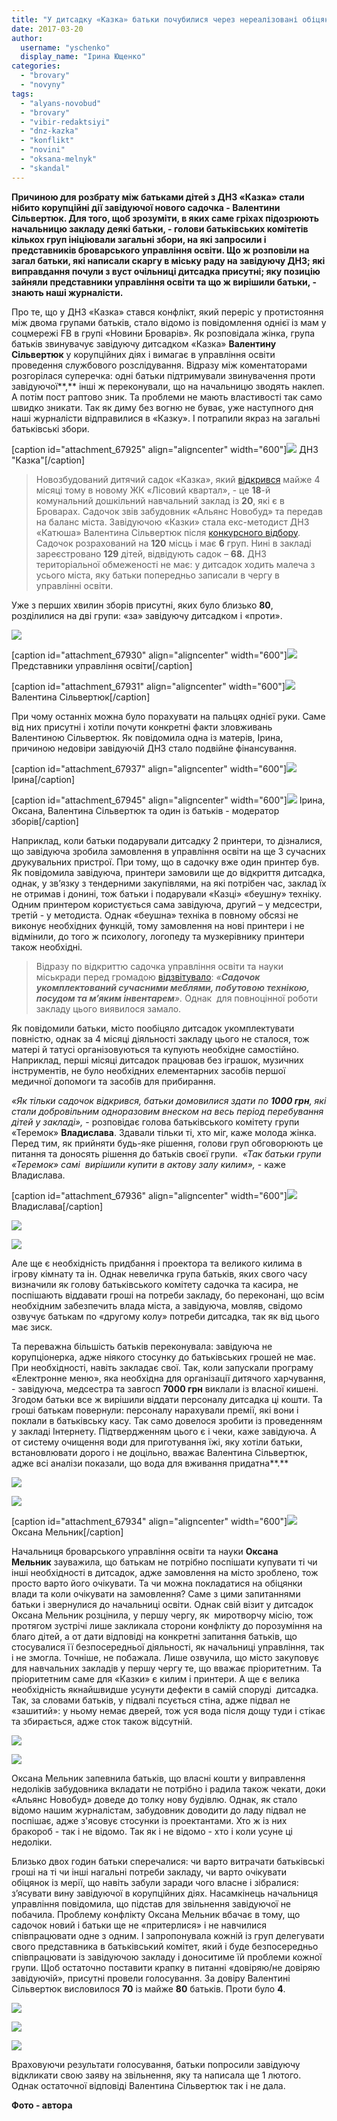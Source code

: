 ```yaml
---
title: "У дитсадку «Казка» батьки почубилися через нереалізовані обіцянки міськради та дефекти забудовника"
date: 2017-03-20
author: 
  username: "yschenko"
  display_name: "Ірина Ющенко"
categories: 
  - "brovary"
  - "novyny"
tags: 
  - "alyans-novobud"
  - "brovary"
  - "vibir-redaktsiyi"
  - "dnz-kazka"
  - "konflikt"
  - "novini"
  - "oksana-melnyk"
  - "skandal"
---
```


**Причиною для розбрату між батьками дітей з ДНЗ «Казка» стали нібито корупційні дії завідуючої нового садочка - Валентини Сільвертюк. Для того, щоб зрозуміти, в яких саме гріхах підозрюють начальницю закладу деякі батьки, - голови батьківських комітетів кількох груп ініціювали загальні збори, на які запросили і представників броварського управління освіти. Що ж розповіли на загал батьки, які написали скаргу в міську раду на завідуючу ДНЗ; які виправдання почули з вуст очільниці дитсадка присутні; яку позицію зайняли представники управління освіти та що ж вирішили батьки, - знають наші журналісти.** 

Про те, що у ДНЗ «Казка» стався конфлікт, який переріс у протистояння між двома групами батьків, стало відомо із повідомлення однієї із мам у соцмережі FB в групі «Новини Броварів». Як розповідала жінка, група батьків звинувачує завідуючу дитсадком «Казка» **Валентину Сільвертюк** у корупційних діях і вимагає в управління освіти проведення службового розслідування. Відразу між коментаторами розгорілася суперечка: одні батьки підтримували звинувачення проти завідуючої**,** інші ж переконували, що на начальницю зводять наклеп. А потім пост раптово зник. Та проблеми не мають властивості так само швидко зникати. Так як диму без вогню не буває, уже наступного дня наші журналісти відправилися в «Казку». І потрапили якраз на загальні батьківські збори.

\[caption id="attachment\_67925" align="aligncenter" width="600"\][![](https://mpz.brovary.org/wp-content/uploads/2017/03/1-4.jpg)](https://mpz.brovary.org/wp-content/uploads/2017/03/1-4.jpg) ДНЗ "Казка"\[/caption\]

> Новозбудований дитячий садок «Казка», який [відкрився](https://mpz.brovary.org/v-brovarah-vidkryvsya-novyj-sadochok-kazka/) майже 4 місяці тому в новому ЖК «Лісовий квартал», - це **18**\-й комунальний дошкільний навчальний заклад із **20**, які є в Броварах. Садочок звів забудовник «Альянс Новобуд» та передав на баланс міста. Завідуючою «Казки» стала екс-методист ДНЗ «Катюша» Валентина Сільвертюк після [конкурсного відбору](https://mpz.brovary.org/vpershe-u-brovarah-vidbudetsya-konkurs-na-kerivnyka-dytyachogo-sadochku/). Садочок розрахований на **120** місць і має **6** груп. Нині в закладі зареєстровано **129** дітей, відвідують садок – **68\.** ДНЗ територіальної обмеженості не має: у дитсадок ходить малеча з усього міста, яку батьки попередньо записали в чергу в управлінні освіти.

Уже з перших хвилин зборів присутні, яких було близько **80**, розділилися на дві групи: «за» завідуючу дитсадком і «проти».

[![](https://mpz.brovary.org/wp-content/uploads/2017/03/5-3.jpg)](https://mpz.brovary.org/wp-content/uploads/2017/03/5-3.jpg)

\[caption id="attachment\_67930" align="aligncenter" width="600"\][![](https://mpz.brovary.org/wp-content/uploads/2017/03/6-1.jpg)](https://mpz.brovary.org/wp-content/uploads/2017/03/6-1.jpg) Представники управління освіти\[/caption\]

\[caption id="attachment\_67931" align="aligncenter" width="600"\][![](https://mpz.brovary.org/wp-content/uploads/2017/03/7-2.jpg)](https://mpz.brovary.org/wp-content/uploads/2017/03/7-2.jpg) Валентина Сільвертюк\[/caption\]

При чому останніх можна було порахувати на пальцях однієї руки. Саме від них присутні і хотіли почути конкретні факти зловживань Валентиною Сільвертюк. Як повідомила одна із матерів, Ірина, причиною недовіри завідуючій ДНЗ стало подвійне фінансування.

\[caption id="attachment\_67937" align="aligncenter" width="600"\][![](https://mpz.brovary.org/wp-content/uploads/2017/03/13-2.jpg)](https://mpz.brovary.org/wp-content/uploads/2017/03/13-2.jpg) Ірина\[/caption\]

\[caption id="attachment\_67945" align="aligncenter" width="600"\][![](https://mpz.brovary.org/wp-content/uploads/2017/03/21.jpg)](https://mpz.brovary.org/wp-content/uploads/2017/03/21.jpg) Ірина, Оксана, Валентина Сільвертюк та один із батьків - модератор зборів\[/caption\]

Наприклад, коли батьки подарували дитсадку 2 принтери, то дізналися, що завідуюча зробила замовлення в управління освіти на ще 3 сучасних друкувальних пристрої. При тому, що в садочку вже один принтер був. Як повідомила завідуюча, принтери замовили ще до відкриття дитсадка, однак, у зв’язку з тендерними закупівлями, на які потрібен час, заклад їх не отримав і донині, тож батьки і подарували «Казці» «беушну» техніку. Одним принтером користується сама завідуюча, другий – у медсестри, третій - у методиста. Однак «беушна» техніка в повному обсязі не виконує необхідних функцій, тому замовлення на нові принтери і не відмінили, до того ж психологу, логопеду та музкерівнику принтери також необхідні.

> Відразу по відкриттю садочка управління освіти та науки міськради перед громадою [відзвітувало](http://www.brovary-osvita.gov.ua/vidkryttya-doshkilnoho-navchalnoho-zakladu-kazka/): _«__Садочок укомплектований сучасними меблями, побутовою технікою, посудом та м’яким інвентарем__»._ Однак  для повноцінної роботи закладу цього виявилося замало.

Як повідомили батьки, місто пообіцяло дитсадок укомплектувати повністю, однак за 4 місяці діяльності закладу цього не сталося, тож матері й татусі організовуються та купують необхідне самостійно. Наприклад, перші місяці дитсадок працював без іграшок, музичних інструментів, не було необхідних елементарних засобів першої медичної допомоги та засобів для прибирання.

_«Як тільки садочок відкрився, батьки домовилися здати по **1000 грн**, які стали добровільним одноразовим внеском на весь період перебування дітей у закладі»,_ - розповідає голова батьківського комітету групи «Теремок» **Владислава**. Здавали тільки ті, хто міг, каже молода жінка. Перед тим, як прийняти будь-яке рішення, голови груп обговорюють це питання та доносять рішення до батьків своєї групи.  _«Так батьки групи «Теремок» самі  вирішили купити в актову залу килим»,_ - каже Владислава.

\[caption id="attachment\_67936" align="aligncenter" width="600"\][![](https://mpz.brovary.org/wp-content/uploads/2017/03/12-2.jpg)](https://mpz.brovary.org/wp-content/uploads/2017/03/12-2.jpg) Владислава\[/caption\]

[![](https://mpz.brovary.org/wp-content/uploads/2017/03/22.jpg)](https://mpz.brovary.org/wp-content/uploads/2017/03/22.jpg)

[![](https://mpz.brovary.org/wp-content/uploads/2017/03/18.jpg)](https://mpz.brovary.org/wp-content/uploads/2017/03/18.jpg)

Але ще є необхідність придбання і проектора та великого килима в ігрову кімнату та ін. Однак невеличка група батьків, яких свого часу визначили як голову батьківського комітету садочка та касира, не поспішають віддавати гроші на потреби закладу, бо переконані, що всім необхідним забезпечить влада міста, а завідуюча, мовляв, свідомо озвучує батькам по «другому колу» потреби дитсадка, так як від цього має зиск.

Та переважна більшість батьків переконувала: завідуюча не корупціонерка, адже ніякого стосунку до батьківських грошей не має. При необхідності, навіть закладає свої. Так, коли запускали програму «Електронне меню», яка необхідна для організації дитячого харчування, - завідуюча, медсестра та завгосп **7000 грн** виклали із власної кишені. Згодом батьки все ж вирішили віддати персоналу дитсадка ці кошти. Та гроші батькам повернули: персоналу нарахували премії, які вони і поклали в батьківську касу. Так само довелося зробити із проведенням у закладі Інтернету. Підтвердженням цього є і чеки, каже завідуюча. А от систему очищення води для приготування їжі, яку хотіли батьки, встановлювати дорого і не доцільно, вважає Валентина Сільвертюк, адже всі аналізи показали, що вода для вживання придатна**.**

[![](https://mpz.brovary.org/wp-content/uploads/2017/03/16-1.jpg)](https://mpz.brovary.org/wp-content/uploads/2017/03/16-1.jpg)

[![](https://mpz.brovary.org/wp-content/uploads/2017/03/14-1.jpg)](https://mpz.brovary.org/wp-content/uploads/2017/03/14-1.jpg)

\[caption id="attachment\_67934" align="aligncenter" width="600"\][![](https://mpz.brovary.org/wp-content/uploads/2017/03/10-1.jpg)](https://mpz.brovary.org/wp-content/uploads/2017/03/10-1.jpg) Оксана Мельник\[/caption\]

Начальниця броварського управління освіти та науки **Оксана Мельник** зауважила, що батькам не потрібно поспішати купувати ті чи інші необхідності в дитсадок, адже замовлення на місто зроблено, тож просто варто його очікувати. Та чи можна покладатися на обіцянки влади та коли очікувати на замовлення? Саме з цими запитаннями батьки і звернулися до начальниці освіти. Однак свій візит у дитсадок Оксана Мельник розцінила, у першу чергу, як  миротворчу місію, тож протягом зустрічі лише закликала сторони конфлікту до порозуміння на благо дітей, а от дати відповіді на конкретні запитання батьків, що стосувалися її безпосередньої діяльності, як начальниці управління, так і не змогла. Точніше, не побажала. Лише озвучила, що місто закуповує для навчальних закладів у першу чергу те, що вважає пріоритетним. Та пріоритетним саме для «Казки» є килим і принтери. А ще є велика необхідність якнайшвидше усунути дефекти в самій споруді  дитсадка. Так, за словами батьків, у підвалі псується стіна, адже підвал не «зашитий»: у ньому немає дверей, тож уся вода після дощу туди і стікає та збирається, адже сток також відсутній.

[![](https://mpz.brovary.org/wp-content/uploads/2017/03/20.jpg)](https://mpz.brovary.org/wp-content/uploads/2017/03/20.jpg)

[![](https://mpz.brovary.org/wp-content/uploads/2017/03/23.jpg)](https://mpz.brovary.org/wp-content/uploads/2017/03/23.jpg)

Оксана Мельник запевнила батьків, що власні кошти у виправлення недоліків забудовника вкладати не потрібно і радила також чекати, доки «Альянс Новобуд» доведе до толку нову будівлю. Однак, як стало відомо нашим журналістам, забудовник доводити до ладу підвал не поспішає, адже з'ясовує стосунки із проектантами. Хто ж із них бракороб - так і не відомо. Так як і не відомо - хто і коли усуне ці недоліки.

Близько двох годин батьки сперечалися: чи варто витрачати батьківські гроші на ті чи інші нагальні потреби закладу, чи варто очікувати обіцянок із мерії, що навіть забули заради чого власне і зібралися: з’ясувати вину завідуючої в корупційних діях. Насамкінець начальниця управління повідомила, що підстав для звільнення завідуючої не побачила. Проблему конфлікту Оксана Мельник вбачає в тому, що садочок новий і батьки ще не «притерлися» і не навчилися співпрацювати одне з одним. І запропонувала кожній із груп делегувати свого представника в батьківський комітет, який і буде безпосередньо співпрацювати із завідуючою закладу і доноситиме їй проблеми кожної групи. Щоб остаточно поставити крапку в питанні «довіряю/не довіряю завідуючій», присутні провели голосування. За довіру Валентині Сільвертюк висловилося **70** із майже **80** батьків. Проти було **4**.

[![](https://mpz.brovary.org/wp-content/uploads/2017/03/24.jpg)](https://mpz.brovary.org/wp-content/uploads/2017/03/24.jpg)

[![](https://mpz.brovary.org/wp-content/uploads/2017/03/25.jpg)](https://mpz.brovary.org/wp-content/uploads/2017/03/25.jpg)

[![](https://mpz.brovary.org/wp-content/uploads/2017/03/15-1.jpg)](https://mpz.brovary.org/wp-content/uploads/2017/03/15-1.jpg)

Враховуючи результати голосування, батьки попросили завідуючу відкликати свою заяву на звільнення, яку та написала ще 1 лютого. Однак остаточної відповіді Валентина Сільвертюк так і не дала.

**Фото - автора**
